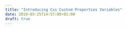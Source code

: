```yaml
---
title: "Introducing Css Custom Properties Variables"
date: 2019-03-25T14:57:05+01:00
draft: true
---
```


